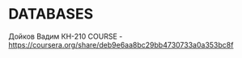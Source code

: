 # DATABASES
Дойков Вадим КН-210
COURSE - https://coursera.org/share/deb9e6aa8bc29bb4730733a0a353bc8f
